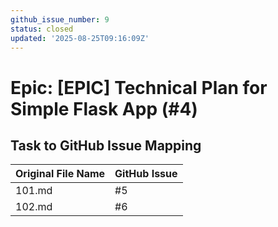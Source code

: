 ```yaml
---
github_issue_number: 9
status: closed
updated: '2025-08-25T09:16:09Z'
---
```


# Epic: [EPIC] Technical Plan for Simple Flask App (#4)

## Task to GitHub Issue Mapping

| Original File Name | GitHub Issue |
|--------------------|--------------|
| 101.md | #5 |
| 102.md | #6 |